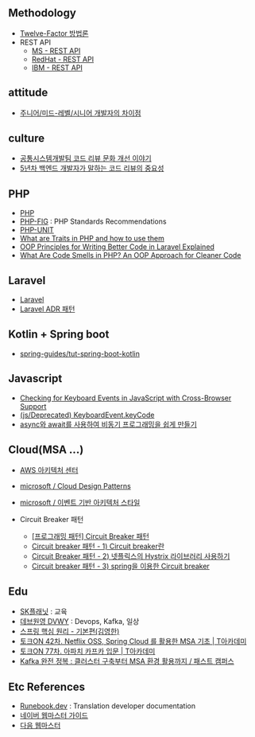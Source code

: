 <h2>Methodology</h2>

- [Twelve-Factor 방법론](https://12factor.net/ko/)
- REST API
  - [MS - REST API](https://docs.microsoft.com/ko-kr/azure/architecture/best-practices/api-design)
  - [RedHat - REST API](https://www.redhat.com/ko/topics/api/what-is-a-rest-api)
  - [IBM - REST API](https://www.ibm.com/kr-ko/cloud/learn/rest-apis)


<h2>attitude</h2>

- [주니어/미드-레벨/시니어 개발자의 차이점](https://medium.com/react-native-seoul/%EC%A3%BC%EB%8B%88%EC%96%B4-%EB%AF%B8%EB%93%9C-%EB%A0%88%EB%B2%A8-%EC%8B%9C%EB%8B%88%EC%96%B4-%EA%B0%9C%EB%B0%9C%EC%9E%90%EC%9D%98-%EC%B0%A8%EC%9D%B4%EC%A0%90-955af58dd446)


<h2>culture</h2>

- [공통시스템개발팀 코드 리뷰 문화 개선 이야기](https://techblog.woowahan.com/7152/)
- [5년차 백엔드 개발자가 말하는 코드 리뷰의 중요성](https://youtu.be/xfg4shhjCyU)


<h2>PHP</h2>

- [PHP](https://www.php.net/)
- [PHP-FIG](https://www.php-fig.org/) : PHP Standards Recommendations
- [PHP-UNIT](https://phpunit.de/)
- [What are Traits in PHP and how to use them](https://medium.com/@iamjoestack/what-are-traits-in-php-and-how-to-use-them-9798a1a8667a)
- [OOP Principles for Writing Better Code in Laravel Explained](https://betterprogramming.pub/laravel-oop-principles-for-writing-better-code-explained-part-1-531276365cba)
- [What Are Code Smells in PHP? An OOP Approach for Cleaner Code](https://betterprogramming.pub/what-are-code-smells-in-php-oop-approach-for-cleaner-code-c9729232dc5f)

<h2>Laravel</h2>

- [Laravel](https://laravel.com/)
- [Laravel ADR 패턴](https://github.com/HydrefLab/laravel-adr)


<h2>Kotlin + Spring boot</h2>

- [spring-guides/tut-spring-boot-kotlin](https://github.com/spring-guides/tut-spring-boot-kotlin/)


<h2>Javascript</h2>

- [Checking for Keyboard Events in JavaScript with Cross-Browser Support](https://devstephen.medium.com/keyboardevent-key-for-cross-browser-key-press-check-61dbad0a067a)
- [(js/Deprecated) KeyboardEvent.keyCode](https://developer.mozilla.org/en-US/docs/Web/API/KeyboardEvent/keyCode)
- [async와 await를 사용하여 비동기 프로그래밍을 쉽게 만들기](https://developer.mozilla.org/ko/docs/Learn/JavaScript/Asynchronous/Async_await)


<h2>Cloud(MSA ...)</h2>

- [AWS 아키텍처 센터](https://aws.amazon.com/ko/architecture/)
- [microsoft / Cloud Design Patterns](https://docs.microsoft.com/en-us/azure/architecture/patterns/)
- [microsoft / 이벤트 기반 아키텍처 스타일](https://docs.microsoft.com/ko-kr/azure/architecture/guide/architecture-styles/event-driven)

- Circuit Breaker 패턴
  - [[프로그래밍 패턴] Circuit Breaker 패턴](https://velog.io/@vies00/Circuit-Breaker-Pattern)
  - [Circuit breaker 패턴 - 1) Circuit breaker란](https://qwer9412.tistory.com/2)
  - [Circuit Breaker 패턴 - 2) 넷플릭스의 Hystrix 라이브러리 사용하기](https://qwer9412.tistory.com/3)
  - [Circuit breaker 패턴 - 3) spring을 이용한 Circuit breaker](https://qwer9412.tistory.com/4)

<h2>Edu</h2>

- [SK플래닛](https://www.youtube.com/c/SKplanetTacademy) : 교육
- [데브원영 DVWY](https://www.youtube.com/c/%EB%8D%B0%EB%B8%8C%EC%9B%90%EC%98%81DevWonYoung) : Devops, Kafka, 일상
- [스프링 핵심 원리 - 기본편(김영한)](https://www.inflearn.com/course/%EC%8A%A4%ED%94%84%EB%A7%81-%ED%95%B5%EC%8B%AC-%EC%9B%90%EB%A6%AC-%EA%B8%B0%EB%B3%B8%ED%8E%B8/dashboard)
- [토크ON 42차. Netflix OSS, Spring Cloud 를 활용한 MSA 기초 | T아카데미](https://www.youtube.com/playlist?list=PL9mhQYIlKEhdtYdxxZ6hZeb0va2Gm17A5)
- [토크ON 77차. 아파치 카프카 입문 | T아카데미](https://www.youtube.com/playlist?list=PL9mhQYIlKEheZvqoJj_PkYGA2hhBhgha8)
- [Kafka 완전 정복 : 클러스터 구축부터 MSA 환경 활용까지 / 패스트 캠퍼스](https://fastcampus.co.kr/search?keyword=kafka)

<h2>Etc References</h2>

- [Runebook.dev](https://runebook.dev/) : Translation developer documentation
- [네이버 웹마스터 가이드](https://searchadvisor.naver.com/guide)
- [다음 웹마스터](https://webmaster.daum.net)
